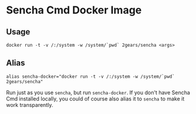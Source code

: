Sencha Cmd Docker Image
=======================

## Usage

```
docker run -t -v /:/system -w /system/`pwd` 2gears/sencha <args>
```


## Alias

```
alias sencha-docker="docker run -t -v /:/system -w /system/`pwd` 2gears/sencha"
```

Run just as you use `sencha`, but run `sencha-docker`. If you don't have Sencha Cmd installed locally, you could of course also alias it to `sencha` to make it work transparently.
